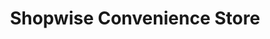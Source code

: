 ---
title: "Shopwise Convenience Store"
url: /darlington/shopwise-convenience-store/
shop: convenience
---